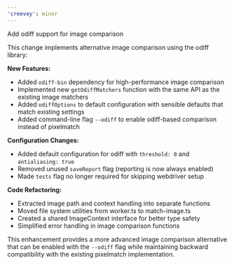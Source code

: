 ```yaml
---
'creevey': minor
---
```


Add odiff support for image comparison

This change implements alternative image comparison using the odiff library:

**New Features:**

- Added `odiff-bin` dependency for high-performance image comparison
- Implemented new `getOdiffMatchers` function with the same API as the existing image matchers
- Added `odiffOptions` to default configuration with sensible defaults that match existing settings
- Added command-line flag `--odiff` to enable odiff-based comparison instead of pixelmatch

**Configuration Changes:**

- Added default configuration for odiff with `threshold: 0` and `antialiasing: true`
- Removed unused `saveReport` flag (reporting is now always enabled)
- Made `tests` flag no longer required for skipping webdriver setup

**Code Refactoring:**

- Extracted image path and context handling into separate functions
- Moved file system utilities from worker.ts to match-image.ts
- Created a shared ImageContext interface for better type safety
- Simplified error handling in image comparison functions

This enhancement provides a more advanced image comparison alternative that can be enabled with the `--odiff` flag while maintaining backward compatibility with the existing pixelmatch implementation.
